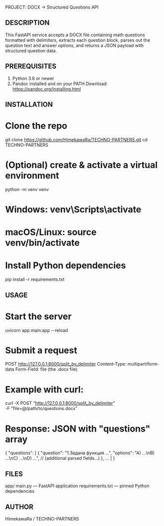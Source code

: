 PROJECT: DOCX → Structured Questions API

DESCRIPTION
-----------
This FastAPI service accepts a DOCX file containing math questions formatted with delimiters,
extracts each question block, parses out the question text and answer options,
and returns a JSON payload with structured question data.


PREREQUISITES
-------------
1. Python 3.8 or newer
2. Pandoc installed and on your PATH
   Download: https://pandoc.org/installing.html

INSTALLATION
------------
# Clone the repo
git clone https://github.com/HimekawaRa/TECHNO-PARTNERS.git
cd TECHNO-PARTNERS

# (Optional) create & activate a virtual environment
python -m venv venv
# Windows: venv\Scripts\activate
# macOS/Linux: source venv/bin/activate

# Install Python dependencies
pip install -r requirements.txt

USAGE
-----
# Start the server
uvicorn app.main:app --reload

# Submit a request
POST http://127.0.0.1:8000/split_by_delimiter
Content-Type: multipart/form-data
Form-Field: file  (the .docx file)

# Example with curl:
curl -X POST "http://127.0.0.1:8000/split_by_delimiter" \
  -F "file=@/path/to/questions.docx"

# Response: JSON with "questions" array
{
  "questions": [
    {
      "question": "1.Задана функция ...",
      "options": "A) ...\nB) ...\nC) ...\nD) ...",
      // (additional parsed fields...)
    },
    ...
  ]
}

FILES
-----
app/
  main.py        — FastAPI application
requirements.txt — pinned Python dependencies


AUTHOR
------
HimekawaRa / TECHNO-PARTNERS
